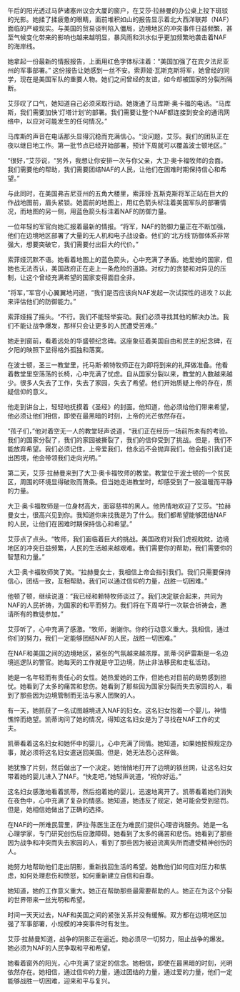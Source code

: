 午后的阳光透过马萨诸塞州议会大厦的窗户，在艾莎·拉赫曼的办公桌上投下斑驳的光影。她揉了揉疲惫的眼睛，面前堆积如山的报告显示着北大西洋联邦（NAF）面临的严峻现实。与美国的贸易谈判陷入僵局，边境地区的冲突事件日益频繁，甚至气候变化带来的影响也越来越明显，暴风雨和洪水似乎更加频繁地袭击着NAF的海岸线。

她拿起一份最新的情报报告，上面用红色字体标注着：“美国加强了在宾夕法尼亚州的军事部署。” 这份报告让她感到一丝不安。索菲娅·瓦斯克斯将军，她曾经的同学，现在是美国军队的重要人物。她们之间曾经的友谊，如今却被国家的分裂所隔断。

艾莎叹了口气，她知道自己必须采取行动。她拨通了马库斯·奥卡福的电话。“马库斯，我们需要加快‘灯塔计划’的部署。我们需要让整个NAF都连接到安全的通讯网络中，以应对可能发生的任何情况。”

马库斯的声音在电话那头显得沉稳而充满信心。“没问题，艾莎。我们的团队正在夜以继日地工作。第一批节点已经开始部署，预计下周就可以覆盖波士顿地区。”

“很好，”艾莎说，“另外，我想让你安排一次与你父亲，大卫·奥卡福牧师的会面。我们需要他的帮助，我们需要团结NAF的人民，让他们在困难时期保持信心和希望。”

与此同时，在美国弗吉尼亚州的五角大楼里，索菲娅·瓦斯克斯将军正站在巨大的作战地图前，眉头紧锁。她面前的地图上，用红色箭头标注着美国军队的部署情况，而地图的另一侧，用蓝色箭头标注着NAF的防御力量。

一位年轻的军官向她汇报着最新的情报。“将军，NAF的防御力量正在不断加强，他们在边境地区部署了大量的无人机和电子战设备。他们的‘北方线’防御体系非常强大，想要突破它，我们需要付出巨大的代价。”

索菲娅沉默不语。她看着地图上的蓝色箭头，心中充满了矛盾。她爱她的国家，但她也无法否认，美国政府正在走上一条危险的道路。对权力的贪婪和对异见的压制，让这个曾经充满希望的国家变得面目全非。

“将军，”军官小心翼翼地问道，“我们是否应该向NAF发起一次试探性的进攻？以此来评估他们的防御能力。”

索菲娅摇了摇头。“不行。我们不能轻举妄动。我们必须寻找其他的解决办法。我们不能让战争爆发，那样只会让更多的人民遭受苦难。”

她走到窗前，看着远处的华盛顿纪念碑。这座象征着美国自由和民主的纪念碑，在夕阳的映照下显得格外孤独和落寞。

在波士顿，圣三一教堂里，托马斯·赖特牧师正在为即将到来的礼拜做准备。他看着教堂里空荡荡的长椅，心中充满了忧虑。自从国家分裂以来，教堂的人数越来越少。很多人失去了工作，失去了家园，失去了希望。他们开始质疑上帝的存在，质疑信仰的意义。

他走到讲台上，轻轻地抚摸着《圣经》的封面。他知道，他必须给他们带来希望，他必须让他们相信，即使在最黑暗的时刻，上帝的光芒依然存在。

“孩子们，”他对着空无一人的教堂轻声说道，“我们正在经历一场前所未有的考验。我们的国家分裂了，我们的家园被撕裂了，我们的信仰受到了挑战。但是，我们不能放弃希望。我们必须记住，上帝爱我们，他永远不会抛弃我们。他会指引我们走出困境，他会带领我们走向光明。”

第二天，艾莎·拉赫曼来到了大卫·奥卡福牧师的教堂。教堂位于波士顿的一个贫民区，周围的环境显得破败而萧条。但当她走进教堂时，却感受到了一股温暖而平静的力量。

大卫·奥卡福牧师是一位身材高大，面容慈祥的黑人。他热情地欢迎了艾莎。“拉赫曼女士，很高兴见到你。我知道你来找我是为了什么。我们都希望能够团结NAF的人民，让他们在困难时期保持信心和希望。”

艾莎点了点头。“牧师，我们面临着巨大的挑战。美国政府对我们虎视眈眈，边境地区的冲突日益频繁，人民的生活越来越艰难。我们需要你的帮助，我们需要你的智慧和力量。”

大卫·奥卡福牧师笑了笑。“拉赫曼女士，我相信上帝会指引我们。我们只需要保持信心，团结一致，互相帮助。我们可以通过信仰的力量，战胜一切困难。”

他顿了顿，继续说道：“我已经和赖特牧师谈过了。我们决定联合起来，共同为NAF的人民祈祷，为国家的和平而努力。我们将在下周举行一次联合祈祷会，邀请所有的教徒参加。”

艾莎听了，心中充满了感激。“牧师，谢谢你。你的行动意义重大。我相信，通过你们的努力，我们一定能够团结NAF的人民，战胜一切困难。”

在NAF和美国之间的边境地区，紧张的气氛越来越浓厚。凯蒂·冈萨雷斯是一名边境巡逻队的警官。她每天的工作就是守卫边境，防止非法移民和走私活动。

她是一名年轻而有责任心的女性。她热爱她的工作，但她也对目前的局势感到担忧。她看到了太多的痛苦和悲伤。她看到了那些因为国家分裂而失去家园的人，看到了那些因为边境管制而无法与家人团聚的人。

有一天，她抓获了一名试图越境进入NAF的妇女。这名妇女抱着一个婴儿，神情憔悴而绝望。凯蒂询问了她的情况，得知这名妇女是为了寻找在NAF工作的丈夫。

凯蒂看着这名妇女和她怀中的婴儿，心中充满了同情。她知道，如果她按照规定办事，就必须将这名妇女遣送回美国。但是，她无法忍心这样做。

她犹豫了片刻，然后做出了一个决定。她悄悄地打开了边境的铁丝网，让这名妇女带着她的婴儿进入了NAF。“快走吧，”她轻声说道，“祝你好运。”

这名妇女感激地看着凯蒂，然后抱着她的婴儿，迅速地离开了。凯蒂看着她们消失在夜色中，心中充满了复杂的情感。她知道，她违反了规定，她可能会受到惩罚。但是，她相信她做出了正确的选择。

在NAF的一所难民营里，萨拉·陈医生正在为难民们提供心理咨询服务。她是一名心理学家，专门研究创伤后应激障碍。她看到了太多的痛苦和悲伤。她看到了那些因为战争和冲突而失去家园的人，看到了那些因为被迫流离失所而遭受精神创伤的人。

她努力地帮助他们走出阴影，重新找回生活的希望。她教他们如何应对压力和焦虑，如何处理悲伤和愤怒，如何重新建立自信和自尊。

她知道，她的工作意义重大。她正在帮助那些最需要帮助的人。她正在为这个分裂的世界带来一丝光明和希望。

时间一天天过去，NAF和美国之间的紧张关系并没有缓解。双方都在边境地区加强了军事部署，小规模的冲突事件时有发生。

艾莎·拉赫曼知道，战争的阴影正在逼近。她必须尽一切努力，阻止战争的爆发。她必须为NAF的人民争取和平和希望。

她看着窗外的阳光，心中充满了坚定的信念。她相信，即使在最黑暗的时刻，光明依然存在。她相信，通过信仰的力量，通过团结的力量，通过爱的力量，他们一定能够战胜一切困难，迎来和平与复兴。